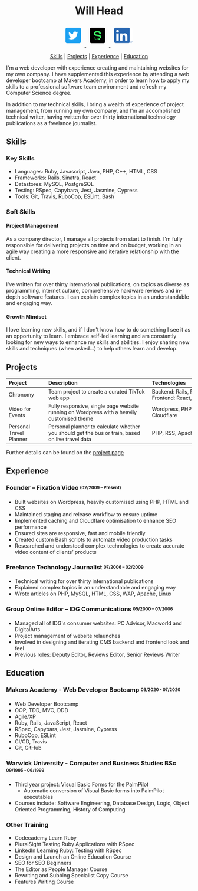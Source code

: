 <h1 align="center">Will Head</h1>
<div align="center">
<a href="https://twitter.com/willhead">
  <img src="./images/twitter.png"
    alt="Twitter"
    height="42"
    width="42"
    style="margin: 10px; border-radius: 10%;" />
</a>
<a href="https://sourcerer.io/will-head">
  <img src="./images/sourcerer.png"
    alt="Sourcerer"
    height="42"
    width="42"
    style="margin: 10px; border-radius: 10%;" />
</a>
<a href="https://www.linkedin.com/in/willhead">
  <img src="./images/linkedin.png"
    alt="LinkedIn"
    height="42"
    width="50"
    style="margin: 10px; border-radius: 10%;" />
</a>
</div>
<div align="center">  

[Skills](#skills) |
[Projects](#projects) |
[Experience](#experience) |
[Education](#education)

</div>

I'm a web developer with experience creating and maintaining websites for my own company. I have supplemented this experience by attending a web developer bootcamp at Makers Academy, in order to learn how to apply my skills to a professional software team environment and refresh my Computer Science degree.

In addition to my technical skills, I bring a wealth of experience of project management, from running my own company, and I’m an accomplished technical writer, having written for over thirty international technology publications as a freelance journalist.


## Skills

### Key Skills
- Languages: Ruby, Javascript, Java, PHP, C++, HTML, CSS
- Frameworks: Rails, Sinatra, React
- Datastores: MySQL, PostgreSQL
- Testing: RSpec, Capybara, Jest, Jasmine, Cypress
- Tools: Git, Travis, RuboCop, ESLint, Bash

### Soft Skills

#### Project Management

As a company director, I manage all projects from start to finish. I'm fully responsible for delivering projects on time and on budget, working in an agile way creating a more responsive and iterative relationship with the client.

#### Technical Writing

I've written for over thirty international publications, on topics as diverse as programming, internet culture, comprehensive hardware reviews and in-depth software features. I can explain complex topics in an understandable and engaging way.

#### Growth Mindset

I love learning new skills, and if I don't know how to do something I see it as an opportunity to learn. I embrace self-led learning and am constantly looking for new ways to enhance my skills and abilities. I enjoy sharing new skills and techniques (when asked...) to help others learn and develop.

## Projects

| Project&nbsp;&nbsp;&nbsp;&nbsp;&nbsp;&nbsp;&nbsp;&nbsp;&nbsp;&nbsp;&nbsp;&nbsp; | Description&nbsp;&nbsp;&nbsp;&nbsp;&nbsp;&nbsp;&nbsp;&nbsp;&nbsp;&nbsp;&nbsp;&nbsp;&nbsp;&nbsp;&nbsp;&nbsp;&nbsp;&nbsp;&nbsp;&nbsp;&nbsp;&nbsp;&nbsp;&nbsp;&nbsp;&nbsp;&nbsp;&nbsp;&nbsp;&nbsp;&nbsp;&nbsp;&nbsp;&nbsp;&nbsp;&nbsp;&nbsp;&nbsp;&nbsp;&nbsp;&nbsp;&nbsp;&nbsp;&nbsp;&nbsp;&nbsp;&nbsp;&nbsp;&nbsp;&nbsp; | Technologies&nbsp;&nbsp;&nbsp;&nbsp;&nbsp;&nbsp;&nbsp;&nbsp;&nbsp;&nbsp;&nbsp;&nbsp;&nbsp;&nbsp;&nbsp;&nbsp;&nbsp;&nbsp;&nbsp;&nbsp;&nbsp;&nbsp;&nbsp;&nbsp;&nbsp;&nbsp;&nbsp;&nbsp;&nbsp;&nbsp;&nbsp;&nbsp;&nbsp;&nbsp;&nbsp;&nbsp;&nbsp;&nbsp;&nbsp;&nbsp;&nbsp;&nbsp;&nbsp; | Demo                                                                 |
| ------------------------------------------------------------------------------- | ----------------------------------------------------------------------------------------------------------------------------------------------------------------------------------------------------------------------------------------------------------------------------------------------------------------------------------- | ------------------------------------------------------------------------------------------------------------------------------------------------------------------------------------------------------------------------------------------------------------------------------ | -------------------------------------------------------------------- |
| Chronomy                                                                        | Team project to create a curated TikTok web app                                                                                                                                                                                                                                                                                     | Backend: Rails, RSpec, Heroku<br>Frontend: React, Jest, Enzyme, Surge                                                                                                                                                                                                          | [Video](https://vimeo.com/fixationvideo/review/435076687/a701c1fcbe) |
| Video for Events                                                                | Fully responsive, single page website running on Wordpress with a heavily customised theme                                                                                                                                                                                                                                          | Wordpress, PHP, HTML, CSS, Cloudflare                                                                                                                                                                                                                                          | [Live](https://videoforevents.co.uk/)                                |
| Personal Travel Planner                                                         | Personal planner to calculate whether you should get the bus or train, based on live travel data                                                                                                                                                                                                                                    | PHP, RSS, Apache, [Transport API](https://www.transportapi.com/)                                                                                                                                                                                                               | [Video](https://vimeo.com/fixationvideo/review/388454390/dbecd29d99) |

Further details can be found on the [project page](./pages/projects.md)


## Experience

### Founder – Fixation Video  <sub><sup>(02/2009 – Present)</sub></sup>
- Built websites on Wordpress, heavily customised using PHP, HTML and CSS
-	Maintained staging and release workflow to ensure uptime
-	Implemented caching and Cloudflare optimisation to enhance SEO performance
-	Ensured sites are responsive, fast and mobile friendly
-	Created custom Bash scripts to automate video production tasks
-	Researched and understood complex technologies to create accurate video content of clients’ products

### Freelance Technology Journalist  <sub><sup>07/2006 – 02/2009</sub></sup>
-	Technical writing for over thirty international publications
-	Explained complex topics in an understandable and engaging way
-	Wrote articles on PHP, MySQL, HTML, CSS, WAP, Apache, Linux

### Group Online Editor – IDG Communications  <sub><sup>05/2000 – 07/2006</sub></sup>
-	Managed all of IDG's consumer websites: PC Advisor, Macworld and DigitalArts
-	Project management of website relaunches
-	Involved in designing and iterating CMS backend and frontend look and feel
-	Previous roles: Deputy Editor, Reviews Editor, Senior Reviews Writer

## Education

### Makers Academy - Web Developer Bootcamp <sub><sup>03/2020 - 07/2020</sub></sup>

- Web Developer Bootcamp
- OOP, TDD, MVC, DDD
- Agile/XP
- Ruby, Rails, JavaScript, React
- RSpec, Capybara, Jest, Jasmine, Cypress
- RuboCop, ESLint
- CI/CD, Travis
- Git, GitHub

### Warwick University - Computer and Business Studies BSc <sub><sup>09/1995 - 06/1999</sub></sup>

- Third year project: Visual Basic Forms for the PalmPilot  
  - Automatic conversion of Visual Basic forms into PalmPilot executables
- Courses include: Software Engineering, Database Design, Logic, Object Oriented Programming, History of Computing

### Other Training

-	Codecademy Learn Ruby
-	PluralSight Testing Ruby Applications with RSpec
-	LinkedIn Learning Ruby: Testing with RSpec
-	Design and Launch an Online Education Course
-	SEO for SEO Beginners
-	The Editor as People Manager Course
-	Rewriting and Subbing Specialist Copy Course
-	Features Writing Course
